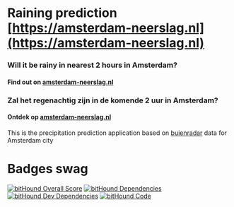 # Raining prediction [https://amsterdam-neerslag.nl](https://amsterdam-neerslag.nl)
### Will it be rainy in nearest 2 hours in Amsterdam?
#### Find out on [amsterdam-neerslag.nl](https://amsterdam-neerslag.nl)
### Zal het regenachtig zijn in de komende 2 uur in Amsterdam?
#### Ontdek op [amsterdam-neerslag.nl](https://amsterdam-neerslag.nl)

This is the precipitation prediction application based on [buienradar](https://www.buienradar.nl/overbuienradar/gratis-weerdata) data for Amsterdam city

# Badges swag
[![bitHound Overall Score](https://www.bithound.io/github/my8bit/amsterdam-neerslag/badges/score.svg)](https://www.bithound.io/github/my8bit/amsterdam-neerslag)
[![bitHound Dependencies](https://www.bithound.io/github/my8bit/amsterdam-neerslag/badges/dependencies.svg)](https://www.bithound.io/github/my8bit/amsterdam-neerslag/master/dependencies/npm)
[![bitHound Dev Dependencies](https://www.bithound.io/github/my8bit/amsterdam-neerslag/badges/devDependencies.svg)](https://www.bithound.io/github/my8bit/amsterdam-neerslag/master/dependencies/npm)
[![bitHound Code](https://www.bithound.io/github/my8bit/amsterdam-neerslag/badges/code.svg)](https://www.bithound.io/github/my8bit/amsterdam-neerslag)
